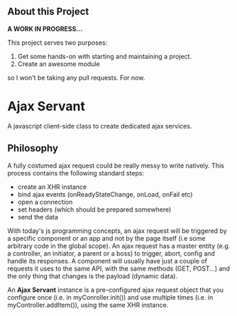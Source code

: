 About this Project
------------------
**A WORK IN PROGRESS...**

This project serves two purposes:
  1. Get some hands-on with starting and maintaining a project.
  2. Create an awesome module

so I won't be taking any pull requests. For now.


Ajax Servant
============
A javascript client-side class to create dedicated ajax services.

Philosophy
----------
A fully costumed ajax request could be really messy to write natively. This process contains the following standard steps:
  * create an XHR instance
  * bind ajax events (onReadyStateChange, onLoad, onFail etc)
  * open a connection
  * set headers (which should be prepared somewhere)
  * send the data

With today's js programming concepts, an ajax request will be triggered by a specific component or an app and not by the page itself (i.e some arbitrary code in the global scope). An ajax request has a master entity (e.g. a controller, an initiator, a parent or a boss) to trigger, abort, config and handle its responses.
A component will usually have just a couple of requests it uses to the same API, with the same methods (GET, POST...) and the only thing that changes is the payload (dynamic data).

An **Ajax Servant** instance is a pre-configured ajax request object that you configure once (i.e. in myConroller.init()) and use multiple times (i.e. in myController.addItem()), using the same XHR instance.
